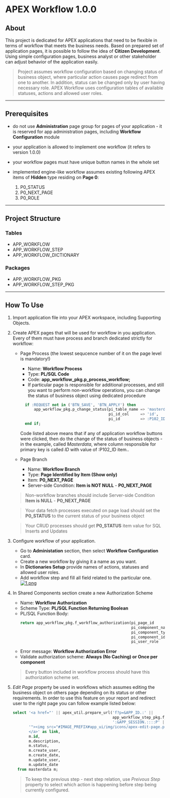# APEX Workflow 1.0.0

## About
This project is dedicated for APEX applications that need to be flexible in terms of workflow that meets the business needs. Based on prepared set of application pages, it is possible to follow the idea of **Citizen Development**. Using simple configuration pages, business analyst or other stakeholder can adjust behavior of the application easily. 

> Project assumes workflow configuration based on changing status of business object, where particular action causes page redirect from one to another. In addition, status can be changed only by user having necessary role. APEX Workflow uses configuration tables of available statuses, actions and allowed user roles.


---

## Prerequisites
* do not use **Administration** page group for pages of your application - it is reserved for app administration pages, including **Workflow Configuration** module
* your application is allowed to implement one workflow (it refers to version 1.0.0)
* your workflow pages must have unique button names in the whole set 
* implemented engine-like workflow assumes existing following APEX items of **Hidden** type residing on **Page 0**:
   
   1. P0_STATUS
   2. P0_NEXT_PAGE
   3. P0_ROLE

---

## Project Structure
### Tables
* APP_WORKFLOW
* APP_WORKFLOW_STEP
* APP_WORKFLOW_DICTIONARY


### Packages
* APP_WORKFLOW_PKG
* APP_WORKFLOW_STEP_PKG

---

## How To Use 

1. Import application file into your APEX workspace, including Supporting Objects.

2. Create APEX pages that will be used for workflow in you application. Every of them must have process and branch dedicated strictly for workflow: 

    * Page Process (the lowest sequcence number of it on the page level is mandatory!)
      * Name: **Workflow Process**  
      * Type: **PL/SQL Code**
      * Code: **app_workflow_pkg.p_process_workflow;**
      * If particular page is responsible for additional processes, and still you want to perform non-workflow operations, you can change the status of business object using dedicated procedure 
      ```sql
        if :REQUEST not in ('BTN_SAVE', 'BTN_APPLY') then
            app_workflow_pkg.p_change_status(pi_table_name => 'masterdata',
                                             pi_id_col     => 'id',
                                             pi_id         => :P102_ID);
        end if;                                 
      ```
      Code listed above means that if any of application workflow buttons were clicked, then do the change of the status of business objects - in the example, called _Masterdata_, where column responsible for primary key is called _ID_ with value of :P102_ID item..

    * Page Branch 
      * Name: **Workflow Branch**  
      * Type: **Page Identified by Item (Show only)**
      * Item: **P0_NEXT_PAGE**
      * Server-side Condition: **Item is NOT NULL** - **P0_NEXT_PAGE**

    > Non-workflow branches should include Server-side Condition **Item is NULL** - **P0_NEXT_PAGE**

    > Your data fetch processes executed on page load should set the **P0_STATUS** to the current status of your business object

    > Your CRUD processes should get **P0_STATUS** item value for SQL Inserts and Updates 


 3. Configure workflow of your application. 
    
    * Go to **Administation** section, then select **Workflow Configuration** card.
    * Create a new workflow by giving it a name as you want. 
    * In **Dictionaries Setup** provide names of actions, statuses and allowed user roles. 
    * Add workflow step and fill all field related to the particular one. 
    [![1.png](https://i.postimg.cc/wBkXbDLZ/1.png)](https://postimg.cc/Ny52K9Nk)

4. In Shared Components section create a new Authorization Scheme

    * Name: **Workflow Authorization**
    * Scheme Type: **PL/SQL Function Returning Boolean**
    * PL/SQL Function Body:
        ``` sql
        return app_workflow_pkg.f_workflow_authorization(pi_page_id        => :APP_PAGE_ID,
                                                         pi_component_name => :APP_COMPONENT_NAME,
                                                         pi_component_type => :APP_COMPONENT_TYPE,
                                                         pi_component_id   => :APP_COMPONENT_ID,
                                                         pi_user_role      => :P0_ROLE);
        ```
    * Error message: **Workflow Authorization Error**
    * Validate authorization scheme: **Always (No Caching) or Once per component**
    
    > Every button included in workflow process should have this authorization scheme set. 

5. _Edit Page_ property be used in workflows which assumes editing the business object on others page depending on its status or other requirements. In order to use this feature on your report and redirect user to the right page you can follow example listed below: 

    ```sql
    select '<a href="' || apex_util.prepare_url('f?p=&APP_ID.:' ||
                                                app_workflow_step_pkg.f_get_edit_page(pi_status => m.status) ||
                                                ':&APP_SESSION.::::P' ||app_workflow_step_pkg.f_get_edit_page (pi_status => m.status) || '_ID:' || m.id) ||
           '"><img src="#IMAGE_PREFIX#app_ui/img/icons/apex-edit-page.png" class="apex-edit-page report-link-button"  title="Edit" alt="Edit">
           </a>' as link,
           m.id,
           m.description,
           m.status,
           m.create_user,
           m.create_date,
           m.update_user,
           m.update_date
      from masterdata m;
    ```

    > To keep the previous step - next step relation, use _Preivous Step_ property to select which action is happening before step being currently configured. 